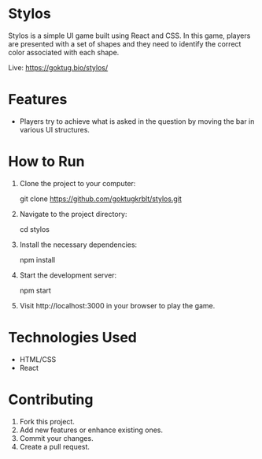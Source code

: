 # Stylos

Stylos is a simple UI game built using React and CSS. In this game, players are presented with a set of shapes and they need to identify the correct color associated with each shape.

Live: https://goktug.bio/stylos/

# Features

- Players try to achieve what is asked in the question by moving the bar in various UI structures.

# How to Run

1. Clone the project to your computer:

    git clone https://github.com/goktugkrblt/stylos.git

2. Navigate to the project directory:

    cd stylos

3. Install the necessary dependencies:

    npm install

4. Start the development server:

    npm start

5. Visit http://localhost:3000 in your browser to play the game.

# Technologies Used

- HTML/CSS
- React

# Contributing
1. Fork this project.
2. Add new features or enhance existing ones.
3. Commit your changes.
4. Create a pull request.
